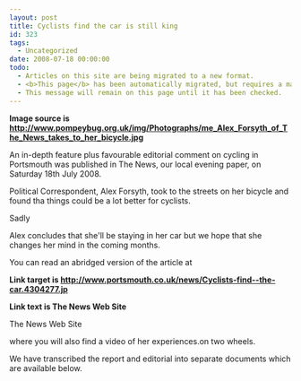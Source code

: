 ```yaml
---
layout: post
title: Cyclists find the car is still king
id: 323
tags:
  - Uncategorized
date: 2008-07-18 00:00:00
todo:
  - Articles on this site are being migrated to a new format.
  - <b>This page</b> has been automatically migrated, but requires a manual check-&amp;-tune to ensure the format and links all work as expected.
  - This message will remain on this page until it has been checked.
---
```


**Image source is http://www.pompeybug.org.uk/img/Photographs/me_Alex_Forsyth_of_The_News_takes_to_her_bicycle.jpg**

An in-depth feature plus favourable editorial comment on cycling in Portsmouth was published in The News, our local evening paper, on Saturday 18th July 2008.

Political Correspondent, Alex Forsyth, took to the streets on her bicycle and found tha things could be a lot better for cyclists.

Sadly

Alex concludes that she'll be staying in her car but we hope that she changes her mind in the coming months.

You can read an abridged version of the article at 

**Link target is http://www.portsmouth.co.uk/news/Cyclists-find--the-car.4304277.jp**

**Link text is The News Web Site**

The News Web Site

where you will also find a video of her experiences.on two wheels.

We have transcribed the report and editorial into separate documents which are available below.